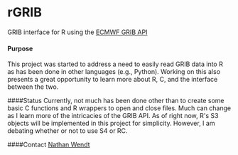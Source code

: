 # rGRIB
GRIB interface for R using the [ECMWF GRIB API](http://software.ecmwf.int/wiki/display/GRIB/Home)

#### Purpose
This project was started to address a need to easily read GRIB data into R as has been done in other languages (e.g., Python). Working on this also presents a great opportunity to learn more about R, C, and the interface between the two.

####Status
Currently, not much has been done other than to create some basic C functions and R wrappers to open and close files. Much can change as I learn more of the intricacies of the GRIB API. As of right now, R's S3 objects will be implemented in this project for simplicity. However, I am debating whether or not to use S4 or RC.

####Contact
[Nathan Wendt](mailto:nawendt@ou.edu)

